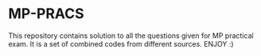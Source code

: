 # MP-PRACS
This repository contains solution to all the questions given for MP practical exam. It is a set of combined codes from different sources. ENJOY :)
